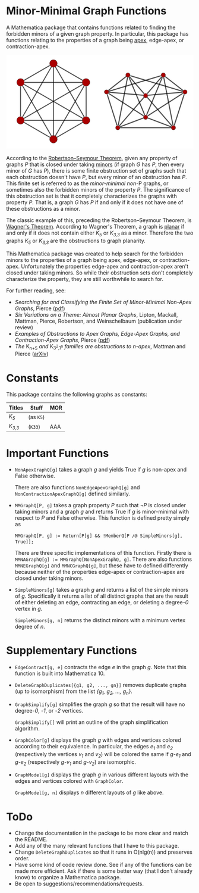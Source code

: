 
# Minor-Minimal Graph Functions

A Mathematica package that contains functions 
related to finding the forbidden minors of a given graph property.
In particular, this package has functions relating to the properties
of a graph being [apex][APEX], edge-apex, or contraction-apex.

  ![K6 and the Jorgensen Graph](https://raw.githubusercontent.com/mikepierce/MMGraphFunctions/master/images/k6andjorgenson.png)

According to the [Robertson&ndash;Seymour Theorem][RST],
given any property of graphs *P* that is closed under taking [minors][MINOR]
(if graph *G* has *P*, then every minor of *G* has *P*), 
there is some finite obstruction set of graphs such that 
each obstruction doesn't have *P*, 
but every minor of an obstruction has *P*.
This finite set is referred to as the *minor-minimal non*-P graphs,
or sometimes also the forbidden minors of the property *P*.
The significance of this obstruction set is that it 
completely characterizes the graphs with property *P*.
That is, a graph *G* has *P* if and only if
it does not have one of these obstructions as a minor.

The classic example of this, preceding the 
Robertson&ndash;Seymour Theorem, is [Wagner's Theorem][WAGNER].
According to Wagner's Theorem, a graph is [planar][PLANAR] if and only if
it does not contain either *K<sub>5</sub>* or *K<sub>3,3</sub>* as a minor.
Therefore the two graphs *K<sub>5</sub>* or *K<sub>3,3</sub>* 
are the obstructions to graph planarity.

This Mathematica package was created to help search for the 
forbidden minors to the properties of a graph 
being apex, edge-apex, or contraction-apex.
Unfortunately the properties edge-apex and contraction-apex
aren't closed under taking minors. So while their obstruction sets 
don't completely characterize the property, 
they are still worthwhile to search for.

For further reading, see:

 -  *Searching for and Classifying the Finite Set
	of Minor-Minimal Non-Apex Graphs*, Pierce ([pdf][MPTHESIS])
 -  *Six Variations on a Theme: Almost Planar Graphs*, 
	Lipton, Mackall, Mattman, Pierce, Robertson, and Weinschelbaum 
	(publication under review)
 -  *Examples of Obstructions to Apex Graphs,
	Edge-Apex Graphs, and Contraction-Apex Graphs*, Pierce ([pdf][MPPRESENT])
 -  *The* K<sub>n+5</sub> *and* K<sub>3<sup>2</sup>,1<sup>n</sup></sub>
	*families are obstructions to n-apex*, Mattman and Pierce ([arXiv][KN5K321N])

  [APEX]: https://en.wikipedia.org/wiki/Apex_graph
  [RST]: https://en.wikipedia.org/wiki/Robertson%E2%80%93Seymour_theorem  
  [MINOR]: https://en.wikipedia.org/wiki/Graph_minor
  [WAGNER]: https://en.wikipedia.org/wiki/Wagner%27s_theorem
  [PLANAR]: https://en.wikipedia.org/wiki/Planar_graph
  [MPTHESIS]: http://www.csuchico.edu/~tmattman/mpthesis.pdf
  [MPPRESENT]: http://math.ucr.edu/~mpierce/files/pierce-2015-EOAGEAGCAG-presentation.pdf
  [KN5K321N]: http://arxiv.org/abs/1603.00885



# Constants

  This package contains the following graphs as constants:
  
  | Titles            | Stuff     | MOR |
  | ----------------- | --------- | --- |
  | *K<sub>5</sub>*   | (as `K5`) |     |
  | *K<sub>3,3</sub>* | (`K33`)   | AAA |

# Important Functions

 -  `NonApexGraphQ[g]` takes a graph *g*
    and yields True if *g* is non-apex and False otherwise.
   
    There are also functions `NonEdgeApexGraphQ[g]` 
    and `NonContractionApexGraphQ[g]` defined similarly.

 -  `MMGraphQ[P, g]` takes a graph property *P* 
    such that *&not;P* is closed under taking minors
    and a graph *g* and returns True if *g* is minor-minimal
    with respect to *P* and False otherwise.
    This function is defined pretty simply as 
    
        MMGraphQ[P, g] := Return[P[g] && !MemberQ[P /@ SimpleMinors[g], True]];

    There are three specific implementations of this function.
    Firstly there is `MMNAGraphQ[g] := MMGraphQ[NonApexGraphQ, g]`.
    There are also functions `MMNEGraphQ[g]` and `MMNCGraphQ[g]`, 
	but these have to defined differently because neither of the properties
    edge-apex or contraction-apex are closed under taking minors.

 -  `SimpleMinors[g]` takes a graph *g* and returns
    a list of the simple minors of *g*. 
    Specifically it returns a list of all distinct graphs 
    that are the result of either deleting an edge, 
    contracting an edge, or deleting a degree-*0* vertex in *g*.  
    
    `SimpleMinors[g, n]` returns the distinct minors with a minimum
    vertex degree of *n*.

# Supplementary Functions

 -  `EdgeContract[g, e]` contracts the edge *e* in the graph *g*.
    Note that this function is built into Mathematica 10.

 -  `DeleteGraphDuplicates[{g1, g2, ..., gn}]` removes duplicate graphs 
    (up to isomorphism) from the list
    *{g<sub>1</sub>, g<sub>2</sub>, &#8230;, g<sub>n</sub>}*.

 -  `GraphSimplify[g]` simplifies the graph *g* so that the result
    will have no degree-*0*, -*1*, or -*2* vertices.
    
    `GraphSimplify[]` will print an outline 
	of the graph simplification algorithm.

 -  `GraphColor[g]` displays the graph *g* with edges and vertices colored
	according to their equivalence. In particular, the edges 
	*e<sub>1</sub>* and *e<sub>2</sub>* (respectively the vertices
	*v<sub>1</sub>* and *v<sub>2</sub>*) will be colored the same if
    *g-e<sub>1</sub>* and *g-e<sub>2</sub>* (respectively 
	*g-v<sub>1</sub>* and *g-v<sub>2</sub>*) are isomorphic.

 -  `GraphModel[g]` displays the graph *g* in various different layouts
	with the edges and vertices colored with `GraphColor`.

	`GraphModel[g, n]` displays *n* different layouts of *g* like above.

   

# ToDo
 
 -  Change the documentation in the package to be more clear and match the README.
 -  Add any of the many relevant functions that I have to this package.
 -  Change `DeleteGraphDuplicates` so that it runs in O(nlg(n)) and preserves order.
 -  Have some kind of code review done. See if any of the functions can be made more efficient.
    Ask if there is some better way (that I don't already know) to organize a Mathematica package.
 -  Be open to suggestions/recommendations/requests.


